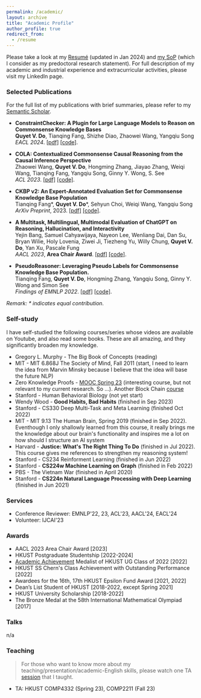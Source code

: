 ```yaml
---
permalink: /academic/
layout: archive
title: "Academic Profile"
author_profile: true
redirect_from:
  - /resume
---
```


Please take a look at my [Resumé](https://dovanquyet.github.io/files/DoVanQuyet_CV_public.pdf) (updated in Jan 2024) and [my SoP](https://dovanquyet.github.io/files/SoP_Quyet_general.pdf) (which I consider as my predoctoral research statement). For full description of my academic and industrial experience and extracurricular activities, please visit my LinkedIn page.
<!-- my [UG Transcript](https://dovanquyet.github.io/files/ugtranscript.pdf). -->


### Selected Publications

For the full list of my publications with brief summaries, please refer to my [Semantic Scholar](https://www.semanticscholar.org/author/Quyet-V.-Do/2187874252).


- **ConstraintChecker: A Plugin for Large Language Models to Reason on Commonsense Knowledge Bases**\
**Quyet V. Do**, Tianqing Fang, Shizhe Diao, Zhaowei Wang, Yangqiu Song\
*EACL 2024*. [\[pdf\]](https://arxiv.org/abs/2401.14003) [\[code\]](https://github.com/HKUST-KnowComp/ConstraintChecker).

- **COLA: Contextualized Commonsense Causal Reasoning from the Causal Inference Perspective**\
Zhaowei Wang, **Quyet V. Do**, Hongming Zhang, Jiayao Zhang, Weiqi Wang, Tianqing Fang, Yangqiu Song, Ginny Y. Wong, S. See\
*ACL 2023*. [\[pdf\]](https://arxiv.org/abs/2305.05191) [\[code\]](https://github.com/HKUST-KnowComp/COLA).

- **CKBP v2: An Expert-Annotated Evaluation Set for Commonsense Knowledge Base Population**\
Tianqing Fang\*, **Quyet V. Do**\*, Sehyun Choi, Weiqi Wang, Yangqiu Song\
*ArXiv Preprint*, 2023. [\[pdf\]](https://arxiv.org/abs/2304.10392) [\[code\]](https://github.com/HKUST-KnowComp/CSKB-Population).

- **A Multitask, Multilingual, Multimodal Evaluation of ChatGPT on Reasoning, Hallucination, and Interactivity**\
Yejin Bang, Samuel Cahyawijaya, Nayeon Lee, Wenliang Dai, Dan Su, Bryan Wilie, Holy Lovenia, Ziwei Ji, Tiezheng Yu, Willy Chung, **Quyet V. Do**, Yan Xu, Pascale Fung\
*AACL 2023*, **Area Chair Award**. [\[pdf\]](https://arxiv.org/abs/2302.04023) [\[code\]](https://github.com/HLTCHKUST/chatgpt-evaluation).

- **PseudoReasoner: Leveraging Pseudo Labels for Commonsense Knowledge Base Population.**\
Tianqing Fang, **Quyet V. Do**, Hongming Zhang, Yangqiu Song, Ginny Y. Wong and Simon See\
*Findings of EMNLP 2022*. [\[pdf\]](https://aclanthology.org/2022.findings-emnlp.246/) [\[code\]](https://github.com/HKUST-KnowComp/PseudoReasoner).

_Remark: \* indicates equal contribution._


### Self-study

I have self-studied the following courses/series whose videos are available on Youtube, and also read some books. These are all amazing, and they significantly broaden my knowledge.

- Gregory L. Murphy - The Big Book of Concepts (reading)
- MIT - MIT 6.868J The Society of Mind, Fall 2011 (start, I need to learn the idea from Marvin Minsky because I believe that the idea will base the future NLP)
- Zero Knowledge Proofs - [MOOC Spring 23](https://zk-learning.org/) (interesting course, but not relevant to my current research. So ...). Another Block Chain [course](https://timroughgarden.github.io/fob21)
- Stanford - Human Behavioral Biology (not yet start)
- Wendy Wood - **Good Habits, Bad Habits** (finished in Sep 2023)
- Stanford - CS330 Deep Multi-Task and Meta Learning (finished Oct 2022)
- MIT - MIT 9.13 The Human Brain, Spring 2019 (finished in Sep 2022). Eventhough I only shallowly learned from this course, it really brings me the knowledge about our brain's functionality and inspires me a lot on how should I structure an AI system
- Harvard - **Justice: What's The Right Thing To Do** (finished in Jul 2022). This course gives me references to strengthen my reasoning system!
- Stanford - CS234 Reinforment Learning (finished in Jun 2022)
- Stanford - **CS224w Machine Learning on Graph** (finished in Feb 2022)
- PBS - The Vietnam War (finished in April 2020)
- Stanford - **CS224n Natural Language Processing with Deep Learning** (finished in Jun 2021)


### Services

- Conference Reviewer: EMNLP'22, 23, ACL'23, AACL'24, EACL'24
- Volunteer: IJCAI'23


### Awards

- AACL 2023 Area Chair Award [2023]
- HKUST Postgraduate Studentship [2022-2024]
- [Academic Achievement](https://registry.hkust.edu.hk/academic-achievements/medal-recipients-year) Medalist of HKUST UG Class of 2022 [2022]
- HKUST SS Chern's Class Achievement with Outstanding Performance [2022]
- Awardees for the 16th, 17th HKUST Epsilon Fund Award [2021, 2022]
- Dean’s List Student of HKUST [2018-2022, except Spring 2021]
- HKUST University Scholarship [2018-2022]
- The Bronze Medal at the 58th International Mathematical Olympiad [2017]


### Talks

n/a


### Teaching

> For those who want to know more about my teaching/presentation/academic-English skills, please watch one TA [session](https://drive.google.com/file/d/1xhiUzqTc13VyIcEbQggCc_DPqcInA9HD/view?usp=sharing) that I taught.

- TA: HKUST COMP4332 (Spring 23), COMP2211 (Fall 23)